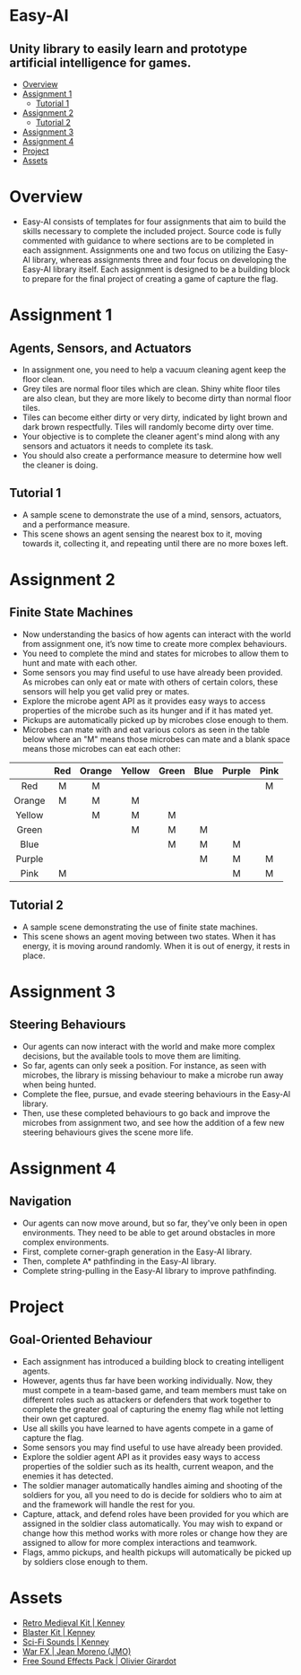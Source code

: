 # Easy-AI

Unity library to easily learn and prototype artificial intelligence for games.
-

- [Overview](#overview "Overview")
- [Assignment 1](#assignment-1 "Assignment 1")
  - [Tutorial 1](#tutorial-1 "Tutorial 1")
- [Assignment 2](#assignment-2 "Assignment 2")
  - [Tutorial 2](#tutorial-2 "Tutorial 2")
- [Assignment 3](#assignment-3 "Assignment 3")
- [Assignment 4](#assignment-4 "Assignment 4")
- [Project](#project "Project")
- [Assets](#assets "Assets")

# Overview

- Easy-AI consists of templates for four assignments that aim to build the skills necessary to complete the included project. Source code is fully commented with guidance to where sections are to be completed in each assignment. Assignments one and two focus on utilizing the Easy-AI library, whereas assignments three and four focus on developing the Easy-AI library itself. Each assignment is designed to be a building block to prepare for the final project of creating a game of capture the flag.

# Assignment 1

Agents, Sensors, and Actuators
-

- In assignment one, you need to help a vacuum cleaning agent keep the floor clean.
- Grey tiles are normal floor tiles which are clean. Shiny white floor tiles are also clean, but they are more likely to become dirty than normal floor tiles.
- Tiles can become either dirty or very dirty, indicated by light brown and dark brown respectfully. Tiles will randomly become dirty over time.
- Your objective is to complete the cleaner agent's mind along with any sensors and actuators it needs to complete its task.
- You should also create a performance measure to determine how well the cleaner is doing.

## Tutorial 1

- A sample scene to demonstrate the use of a mind, sensors, actuators, and a performance measure.
- This scene shows an agent sensing the nearest box to it, moving towards it, collecting it, and repeating until there are no more boxes left.

# Assignment 2

Finite State Machines
-

- Now understanding the basics of how agents can interact with the world from assignment one, it’s now time to create more complex behaviours.
- You need to complete the mind and states for microbes to allow them to hunt and mate with each other.
- Some sensors you may find useful to use have already been provided. As microbes can only eat or mate with others of certain colors, these sensors will help you get valid prey or mates.
- Explore the microbe agent API as it provides easy ways to access properties of the microbe such as its hunger and if it has mated yet.
- Pickups are automatically picked up by microbes close enough to them.
- Microbes can mate with and eat various colors as seen in the table below where an "M" means those microbes can mate and a blank space means those microbes can eat each other:

|        | Red | Orange | Yellow | Green | Blue | Purple | Pink |
|:------:|:---:|:------:|:------:|:-----:|:----:|:------:|:----:|
|  Red   |  M  |   M    |        |       |      |        |  M   |
| Orange |  M  |   M    |   M    |       |      |        |      |
| Yellow |     |   M    |   M    |   M   |      |        |      |
| Green  |     |        |   M    |   M   |  M   |        |      |
|  Blue  |     |        |        |   M   |  M   |   M    |      |
| Purple |     |        |        |       |  M   |   M    |  M   |
|  Pink  |  M  |        |        |       |      |   M    |  M   |

## Tutorial 2

- A sample scene demonstrating the use of finite state machines.
- This scene shows an agent moving between two states. When it has energy, it is moving around randomly. When it is out of energy, it rests in place.

# Assignment 3

Steering Behaviours
-

- Our agents can now interact with the world and make more complex decisions, but the available tools to move them are limiting.
- So far, agents can only seek a position. For instance, as seen with microbes, the library is missing behaviour to make a microbe run away when being hunted.
- Complete the flee, pursue, and evade steering behaviours in the Easy-AI library.
- Then, use these completed behaviours to go back and improve the microbes from assignment two, and see how the addition of a few new steering behaviours gives the scene more life.

# Assignment 4

Navigation
-

- Our agents can now move around, but so far, they've only been in open environments. They need to be able to get around obstacles in more complex environments.
- First, complete corner-graph generation in the Easy-AI library.
- Then, complete A* pathfinding in the Easy-AI library.
- Complete string-pulling in the Easy-AI library to improve pathfinding.

# Project

Goal-Oriented Behaviour
-

- Each assignment has introduced a building block to creating intelligent agents.
- However, agents thus far have been working individually. Now, they must compete in a team-based game, and team members must take on different roles such as attackers or defenders that work together to complete the greater goal of capturing the enemy flag while not letting their own get captured.
- Use all skills you have learned to have agents compete in a game of capture the flag.
- Some sensors you may find useful to use have already been provided.
- Explore the soldier agent API as it provides easy ways to access properties of the soldier such as its health, current weapon, and the enemies it has detected.
- The soldier manager automatically handles aiming and shooting of the soldiers for you, all you need to do is decide for soldiers who to aim at and the framework will handle the rest for you.
- Capture, attack, and defend roles have been provided for you which are assigned in the soldier class automatically. You may wish to expand or change how this method works with more roles or change how they are assigned to allow for more complex interactions and teamwork.
- Flags, ammo pickups, and health pickups will automatically be picked up by soldiers close enough to them.

# Assets

- [Retro Medieval Kit | Kenney](https://www.kenney.nl/assets/retro-medieval-kit "Retro Medieval Kit | Kenney")
- [Blaster Kit | Kenney](https://kenney.nl/assets/blaster-kit "Blaster Kit | Kenney")
- [Sci-Fi Sounds | Kenney](https://www.kenney.nl/assets/sci-fi-sounds "Sci-Fi Sounds | Kenney")
- [War FX | Jean Moreno (JMO)](https://assetstore.unity.com/packages/vfx/particles/war-fx-5669 "War FX | Jean Moreno (JMO)")
- [Free Sound Effects Pack | Olivier Girardot](https://assetstore.unity.com/packages/audio/sound-fx/free-sound-effects-pack-155776 "Free Sound Effects Pack | Olivier Girardot")